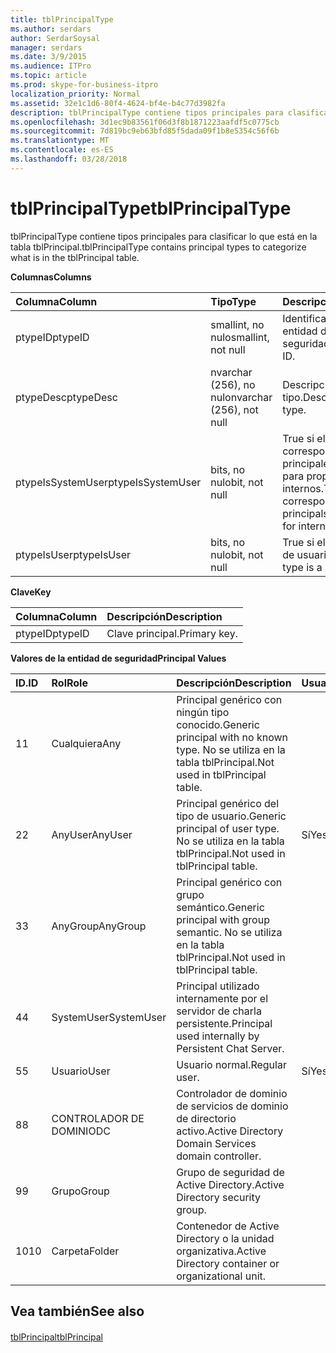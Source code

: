```yaml
---
title: tblPrincipalType
ms.author: serdars
author: SerdarSoysal
manager: serdars
ms.date: 3/9/2015
ms.audience: ITPro
ms.topic: article
ms.prod: skype-for-business-itpro
localization_priority: Normal
ms.assetid: 32e1c1d6-80f4-4624-bf4e-b4c77d3982fa
description: tblPrincipalType contiene tipos principales para clasificar lo que está en la tabla tblPrincipal.
ms.openlocfilehash: 3d1ec9b83561f06d3f8b1871223aafdf5c0775cb
ms.sourcegitcommit: 7d819bc9eb63bfd85f5dada09f1b8e5354c56f6b
ms.translationtype: MT
ms.contentlocale: es-ES
ms.lasthandoff: 03/28/2018
---
```

# <a name="tblprincipaltype"></a><span data-ttu-id="87c58-103">tblPrincipalType</span><span class="sxs-lookup"><span data-stu-id="87c58-103">tblPrincipalType</span></span>
 
<span data-ttu-id="87c58-104">tblPrincipalType contiene tipos principales para clasificar lo que está en la tabla tblPrincipal.</span><span class="sxs-lookup"><span data-stu-id="87c58-104">tblPrincipalType contains principal types to categorize what is in the tblPrincipal table.</span></span>
  
<span data-ttu-id="87c58-105">**Columnas**</span><span class="sxs-lookup"><span data-stu-id="87c58-105">**Columns**</span></span>

|<span data-ttu-id="87c58-106">**Columna**</span><span class="sxs-lookup"><span data-stu-id="87c58-106">**Column**</span></span>|<span data-ttu-id="87c58-107">**Tipo**</span><span class="sxs-lookup"><span data-stu-id="87c58-107">**Type**</span></span>|<span data-ttu-id="87c58-108">**Descripción**</span><span class="sxs-lookup"><span data-stu-id="87c58-108">**Description**</span></span>|
|:-----|:-----|:-----|
|<span data-ttu-id="87c58-109">ptypeID</span><span class="sxs-lookup"><span data-stu-id="87c58-109">ptypeID</span></span>  <br/> |<span data-ttu-id="87c58-110">smallint, no nulo</span><span class="sxs-lookup"><span data-stu-id="87c58-110">smallint, not null</span></span>  <br/> |<span data-ttu-id="87c58-111">Identificador del tipo de entidad de seguridad.</span><span class="sxs-lookup"><span data-stu-id="87c58-111">Principal type ID.</span></span>  <br/> |
|<span data-ttu-id="87c58-112">ptypeDesc</span><span class="sxs-lookup"><span data-stu-id="87c58-112">ptypeDesc</span></span>  <br/> |<span data-ttu-id="87c58-113">nvarchar (256), no nulo</span><span class="sxs-lookup"><span data-stu-id="87c58-113">nvarchar (256), not null</span></span>  <br/> |<span data-ttu-id="87c58-114">Descripción del tipo.</span><span class="sxs-lookup"><span data-stu-id="87c58-114">Description of the type.</span></span>  <br/> |
|<span data-ttu-id="87c58-115">ptypeIsSystemUser</span><span class="sxs-lookup"><span data-stu-id="87c58-115">ptypeIsSystemUser</span></span>  <br/> |<span data-ttu-id="87c58-116">bits, no nulo</span><span class="sxs-lookup"><span data-stu-id="87c58-116">bit, not null</span></span>  <br/> |<span data-ttu-id="87c58-117">True si el tipo corresponde a los principales que se usan para propósitos internos.</span><span class="sxs-lookup"><span data-stu-id="87c58-117">True if the type corresponds to the principals that are used for internal purposes.</span></span>  <br/> |
|<span data-ttu-id="87c58-118">ptypeIsUser</span><span class="sxs-lookup"><span data-stu-id="87c58-118">ptypeIsUser</span></span>  <br/> |<span data-ttu-id="87c58-119">bits, no nulo</span><span class="sxs-lookup"><span data-stu-id="87c58-119">bit, not null</span></span>  <br/> |<span data-ttu-id="87c58-120">True si el tipo es un tipo de usuario.</span><span class="sxs-lookup"><span data-stu-id="87c58-120">True if the type is a user type.</span></span>  <br/> |
   
<span data-ttu-id="87c58-121">**Clave**</span><span class="sxs-lookup"><span data-stu-id="87c58-121">**Key**</span></span>

|<span data-ttu-id="87c58-122">**Columna**</span><span class="sxs-lookup"><span data-stu-id="87c58-122">**Column**</span></span>|<span data-ttu-id="87c58-123">**Descripción**</span><span class="sxs-lookup"><span data-stu-id="87c58-123">**Description**</span></span>|
|:-----|:-----|
|<span data-ttu-id="87c58-124">ptypeID</span><span class="sxs-lookup"><span data-stu-id="87c58-124">ptypeID</span></span>  <br/> |<span data-ttu-id="87c58-125">Clave principal.</span><span class="sxs-lookup"><span data-stu-id="87c58-125">Primary key.</span></span>  <br/> |
   
<span data-ttu-id="87c58-126">**Valores de la entidad de seguridad**</span><span class="sxs-lookup"><span data-stu-id="87c58-126">**Principal Values**</span></span>

|<span data-ttu-id="87c58-127">**ID.**</span><span class="sxs-lookup"><span data-stu-id="87c58-127">**ID**</span></span>|<span data-ttu-id="87c58-128">**Rol**</span><span class="sxs-lookup"><span data-stu-id="87c58-128">**Role**</span></span>|<span data-ttu-id="87c58-129">**Descripción**</span><span class="sxs-lookup"><span data-stu-id="87c58-129">**Description**</span></span>|<span data-ttu-id="87c58-130">**Usuario**</span><span class="sxs-lookup"><span data-stu-id="87c58-130">**User**</span></span>|
|:-----|:-----|:-----|:-----|
|<span data-ttu-id="87c58-131">1</span><span class="sxs-lookup"><span data-stu-id="87c58-131">1</span></span>  <br/> |<span data-ttu-id="87c58-132">Cualquiera</span><span class="sxs-lookup"><span data-stu-id="87c58-132">Any</span></span>  <br/> |<span data-ttu-id="87c58-133">Principal genérico con ningún tipo conocido.</span><span class="sxs-lookup"><span data-stu-id="87c58-133">Generic principal with no known type.</span></span> <span data-ttu-id="87c58-134">No se utiliza en la tabla tblPrincipal.</span><span class="sxs-lookup"><span data-stu-id="87c58-134">Not used in tblPrincipal table.</span></span>  <br/> ||
|<span data-ttu-id="87c58-135">2</span><span class="sxs-lookup"><span data-stu-id="87c58-135">2</span></span>  <br/> |<span data-ttu-id="87c58-136">AnyUser</span><span class="sxs-lookup"><span data-stu-id="87c58-136">AnyUser</span></span>  <br/> |<span data-ttu-id="87c58-137">Principal genérico del tipo de usuario.</span><span class="sxs-lookup"><span data-stu-id="87c58-137">Generic principal of user type.</span></span> <span data-ttu-id="87c58-138">No se utiliza en la tabla tblPrincipal.</span><span class="sxs-lookup"><span data-stu-id="87c58-138">Not used in tblPrincipal table.</span></span>  <br/> |<span data-ttu-id="87c58-139">Sí</span><span class="sxs-lookup"><span data-stu-id="87c58-139">Yes</span></span>  <br/> |
|<span data-ttu-id="87c58-140">3</span><span class="sxs-lookup"><span data-stu-id="87c58-140">3</span></span>  <br/> |<span data-ttu-id="87c58-141">AnyGroup</span><span class="sxs-lookup"><span data-stu-id="87c58-141">AnyGroup</span></span>  <br/> |<span data-ttu-id="87c58-142">Principal genérico con grupo semántico.</span><span class="sxs-lookup"><span data-stu-id="87c58-142">Generic principal with group semantic.</span></span> <span data-ttu-id="87c58-143">No se utiliza en la tabla tblPrincipal.</span><span class="sxs-lookup"><span data-stu-id="87c58-143">Not used in tblPrincipal table.</span></span>  <br/> ||
|<span data-ttu-id="87c58-144">4</span><span class="sxs-lookup"><span data-stu-id="87c58-144">4</span></span>  <br/> |<span data-ttu-id="87c58-145">SystemUser</span><span class="sxs-lookup"><span data-stu-id="87c58-145">SystemUser</span></span>  <br/> |<span data-ttu-id="87c58-146">Principal utilizado internamente por el servidor de charla persistente.</span><span class="sxs-lookup"><span data-stu-id="87c58-146">Principal used internally by Persistent Chat Server.</span></span>  <br/> ||
|<span data-ttu-id="87c58-147">5</span><span class="sxs-lookup"><span data-stu-id="87c58-147">5</span></span>  <br/> |<span data-ttu-id="87c58-148">Usuario</span><span class="sxs-lookup"><span data-stu-id="87c58-148">User</span></span>  <br/> |<span data-ttu-id="87c58-149">Usuario normal.</span><span class="sxs-lookup"><span data-stu-id="87c58-149">Regular user.</span></span>  <br/> |<span data-ttu-id="87c58-150">Sí</span><span class="sxs-lookup"><span data-stu-id="87c58-150">Yes</span></span>  <br/> |
|<span data-ttu-id="87c58-151">8</span><span class="sxs-lookup"><span data-stu-id="87c58-151">8</span></span>  <br/> |<span data-ttu-id="87c58-152">CONTROLADOR DE DOMINIO</span><span class="sxs-lookup"><span data-stu-id="87c58-152">DC</span></span>  <br/> |<span data-ttu-id="87c58-153">Controlador de dominio de servicios de dominio de directorio activo.</span><span class="sxs-lookup"><span data-stu-id="87c58-153">Active Directory Domain Services domain controller.</span></span>  <br/> ||
|<span data-ttu-id="87c58-154">9</span><span class="sxs-lookup"><span data-stu-id="87c58-154">9</span></span>  <br/> |<span data-ttu-id="87c58-155">Grupo</span><span class="sxs-lookup"><span data-stu-id="87c58-155">Group</span></span>  <br/> |<span data-ttu-id="87c58-156">Grupo de seguridad de Active Directory.</span><span class="sxs-lookup"><span data-stu-id="87c58-156">Active Directory security group.</span></span>  <br/> ||
|<span data-ttu-id="87c58-157">10</span><span class="sxs-lookup"><span data-stu-id="87c58-157">10</span></span>  <br/> |<span data-ttu-id="87c58-158">Carpeta</span><span class="sxs-lookup"><span data-stu-id="87c58-158">Folder</span></span>  <br/> |<span data-ttu-id="87c58-159">Contenedor de Active Directory o la unidad organizativa.</span><span class="sxs-lookup"><span data-stu-id="87c58-159">Active Directory container or organizational unit.</span></span>  <br/> ||
   
## <a name="see-also"></a><span data-ttu-id="87c58-160">Vea también</span><span class="sxs-lookup"><span data-stu-id="87c58-160">See also</span></span>

#### 

[<span data-ttu-id="87c58-161">tblPrincipal</span><span class="sxs-lookup"><span data-stu-id="87c58-161">tblPrincipal</span></span>](tblprincipal.md)

